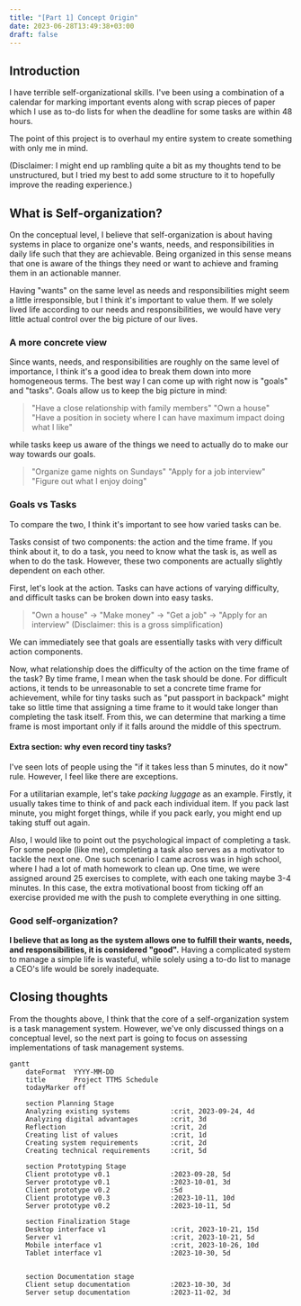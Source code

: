 ```yaml
---
title: "[Part 1] Concept Origin"
date: 2023-06-28T13:49:38+03:00
draft: false
---
```


## Introduction

I have terrible self-organizational skills. I've been using a combination of a calendar for marking important events along with scrap pieces of paper which I use as to-do lists for when the deadline for some tasks are within 48 hours.

The point of this project is to overhaul my entire system to create something with only me in mind.

(Disclaimer: I might end up rambling quite a bit as my thoughts tend to be unstructured, but I tried my best to add some structure to it to hopefully improve the reading experience.)

## What is Self-organization?

On the conceptual level, I believe that self-organization is about having systems in place to organize one's wants, needs, and responsibilities in daily life such that they are achievable. Being organized in this sense means that one is aware of the things they need or want to achieve and framing them in an actionable manner.

Having "wants" on the same level as needs and responsibilities might seem a little irresponsible, but I think it's important to value them. If we solely lived life according to our needs and responsibilities, we would have very little actual control over the big picture of our lives.

### A more concrete view

Since wants, needs, and responsibilities are roughly on the same level of importance, I think it's a good idea to break them down into more homogeneous terms. The best way I can come up with right now is "goals" and "tasks". Goals allow us to keep the big picture in mind:

> "Have a close relationship with family members"
> "Own a house"
> "Have a position in society where I can have maximum impact doing what I like"

while tasks keep us aware of the things we need to actually do to make our way towards our goals.

> "Organize game nights on Sundays"
> "Apply for a job interview"
> "Figure out what I enjoy doing"

### Goals vs Tasks

To compare the two, I think it's important to see how varied tasks can be.

Tasks consist of two components: the action and the time frame. If you think about it, to do a task, you need to know what the task is, as well as when to do the task. However, these two components are actually slightly dependent on each other.

First, let's look at the action. Tasks can have actions of varying difficulty, and difficult tasks can be broken down into easy tasks.

> "Own a house" -> "Make money" -> "Get a job" -> "Apply for an interview"
> (Disclaimer: this is a gross simplification)

We can immediately see that goals are essentially tasks with very difficult action components.

Now, what relationship does the difficulty of the action on the time frame of the task? By time frame, I mean when the task should be done. For difficult actions, it tends to be unreasonable to set a concrete time frame for achievement, while for tiny tasks such as "put passport in backpack" might take so little time that assigning a time frame to it would take longer than completing the task itself. From this, we can determine that marking a time frame is most important only if it falls around the middle of this spectrum.

#### Extra section: why even record tiny tasks?

I've seen lots of people using the "if it takes less than 5 minutes, do it now" rule. However, I feel like there are exceptions.

For a utilitarian example, let's take *packing luggage* as an example. Firstly, it usually takes time to think of and pack each individual item. If you pack last minute, you might forget things, while if you pack early, you might end up taking stuff out again.

Also, I would like to point out the psychological impact of completing a task. For some people (like me), completing a task also serves as a motivator to tackle the next one. One such scenario I came across was in high school, where I had a lot of math homework to clean up. One time, we were assigned around 25 exercises to complete, with each one taking maybe 3-4 minutes. In this case, the extra motivational boost from ticking off an exercise provided me with the push to complete everything in one sitting.

### Good self-organization?

**I believe that as long as the system allows one to fulfill their wants, needs, and responsibilities, it is considered "good".** Having a complicated system to manage a simple life is wasteful, while solely using a to-do list to manage a CEO's life would be sorely inadequate.

## Closing thoughts

From the thoughts above, I think that the core of a self-organization system is a task management system. However, we've only discussed things on a conceptual level, so the next part is going to focus on assessing implementations of task management systems.

```mermaid
gantt
    dateFormat  YYYY-MM-DD
    title       Project TTMS Schedule
    todayMarker off

    section Planning Stage
    Analyzing existing systems          :crit, 2023-09-24, 4d
    Analyzing digital advantages        :crit, 3d
    Reflection                          :crit, 2d
    Creating list of values             :crit, 1d
    Creating system requirements        :crit, 2d
    Creating technical requirements     :crit, 5d

    section Prototyping Stage
    Client prototype v0.1               :2023-09-28, 5d
    Server prototype v0.1               :2023-10-01, 3d
    Client prototype v0.2               :5d
    Client prototype v0.3               :2023-10-11, 10d
    Server prototype v0.2               :2023-10-11, 5d

    section Finalization Stage
    Desktop interface v1                :crit, 2023-10-21, 15d
    Server v1                           :crit, 2023-10-21, 5d
    Mobile interface v1                 :crit, 2023-10-26, 10d
    Tablet interface v1                 :2023-10-30, 5d


    section Documentation stage
    Client setup documentation          :2023-10-30, 3d
    Server setup documentation          :2023-11-02, 3d
```
